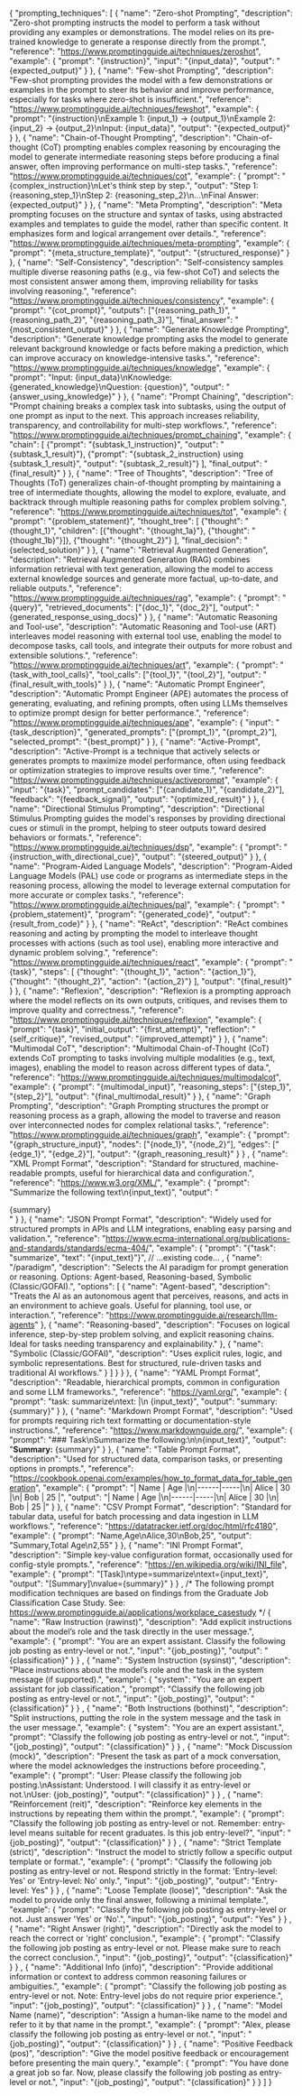{
  "prompting_techniques": [
    {
      "name": "Zero-shot Prompting",
      "description": "Zero-shot prompting instructs the model to perform a task without providing any examples or demonstrations. The model relies on its pre-trained knowledge to generate a response directly from the prompt.",
      "reference": "https://www.promptingguide.ai/techniques/zeroshot",
      "example": {
        "prompt": "{instruction}",
        "input": "{input_data}",
        "output": "{expected_output}"
      }
    },
    {
      "name": "Few-shot Prompting",
      "description": "Few-shot prompting provides the model with a few demonstrations or examples in the prompt to steer its behavior and improve performance, especially for tasks where zero-shot is insufficient.",
      "reference": "https://www.promptingguide.ai/techniques/fewshot",
      "example": {
        "prompt": "{instruction}\nExample 1: {input_1} -> {output_1}\nExample 2: {input_2} -> {output_2}\nInput: {input_data}",
        "output": "{expected_output}"
      }
    },
    {
      "name": "Chain-of-Thought Prompting",
      "description": "Chain-of-thought (CoT) prompting enables complex reasoning by encouraging the model to generate intermediate reasoning steps before producing a final answer, often improving performance on multi-step tasks.",
      "reference": "https://www.promptingguide.ai/techniques/cot",
      "example": {
        "prompt": "{complex_instruction}\nLet's think step by step.",
        "output": "Step 1: {reasoning_step_1}\nStep 2: {reasoning_step_2}\n...\nFinal Answer: {expected_output}"
      }
    },
    {
      "name": "Meta Prompting",
      "description": "Meta prompting focuses on the structure and syntax of tasks, using abstracted examples and templates to guide the model, rather than specific content. It emphasizes form and logical arrangement over details.",
      "reference": "https://www.promptingguide.ai/techniques/meta-prompting",
      "example": {
        "prompt": "{meta_structure_template}",
        "output": "{structured_response}"
      }
    },
    {
      "name": "Self-Consistency",
      "description": "Self-consistency samples multiple diverse reasoning paths (e.g., via few-shot CoT) and selects the most consistent answer among them, improving reliability for tasks involving reasoning.",
      "reference": "https://www.promptingguide.ai/techniques/consistency",
      "example": {
        "prompt": "{cot_prompt}",
        "outputs": ["{reasoning_path_1}", "{reasoning_path_2}", "{reasoning_path_3}"],
        "final_answer": "{most_consistent_output}"
      }
    },
    {
      "name": "Generate Knowledge Prompting",
      "description": "Generate knowledge prompting asks the model to generate relevant background knowledge or facts before making a prediction, which can improve accuracy on knowledge-intensive tasks.",
      "reference": "https://www.promptingguide.ai/techniques/knowledge",
      "example": {
        "prompt": "Input: {input_data}\nKnowledge: {generated_knowledge}\nQuestion: {question}",
        "output": "{answer_using_knowledge}"
      }
    },
    {
      "name": "Prompt Chaining",
      "description": "Prompt chaining breaks a complex task into subtasks, using the output of one prompt as input to the next. This approach increases reliability, transparency, and controllability for multi-step workflows.",
      "reference": "https://www.promptingguide.ai/techniques/prompt_chaining",
      "example": {
        "chain": [
          {"prompt": "{subtask_1_instruction}", "output": "{subtask_1_result}"},
          {"prompt": "{subtask_2_instruction} using {subtask_1_result}", "output": "{subtask_2_result}"}
        ],
        "final_output": "{final_result}"
      }
    },
    {
      "name": "Tree of Thoughts",
      "description": "Tree of Thoughts (ToT) generalizes chain-of-thought prompting by maintaining a tree of intermediate thoughts, allowing the model to explore, evaluate, and backtrack through multiple reasoning paths for complex problem solving.",
      "reference": "https://www.promptingguide.ai/techniques/tot",
      "example": {
        "prompt": "{problem_statement}",
        "thought_tree": [
          {"thought": "{thought_1}", "children": [{"thought": "{thought_1a}"}, {"thought": "{thought_1b}"}]},
          {"thought": "{thought_2}"}
        ],
        "final_decision": "{selected_solution}"
      }
    },
    {
      "name": "Retrieval Augmented Generation",
      "description": "Retrieval Augmented Generation (RAG) combines information retrieval with text generation, allowing the model to access external knowledge sources and generate more factual, up-to-date, and reliable outputs.",
      "reference": "https://www.promptingguide.ai/techniques/rag",
      "example": {
        "prompt": "{query}",
        "retrieved_documents": ["{doc_1}", "{doc_2}"],
        "output": "{generated_response_using_docs}"
      }
    },
    {
      "name": "Automatic Reasoning and Tool-use",
      "description": "Automatic Reasoning and Tool-use (ART) interleaves model reasoning with external tool use, enabling the model to decompose tasks, call tools, and integrate their outputs for more robust and extensible solutions.",
      "reference": "https://www.promptingguide.ai/techniques/art",
      "example": {
        "prompt": "{task_with_tool_calls}",
        "tool_calls": ["{tool_1}", "{tool_2}"],
        "output": "{final_result_with_tools}"
      }
    },
    {
      "name": "Automatic Prompt Engineer",
      "description": "Automatic Prompt Engineer (APE) automates the process of generating, evaluating, and refining prompts, often using LLMs themselves to optimize prompt design for better performance.",
      "reference": "https://www.promptingguide.ai/techniques/ape",
      "example": {
        "input": "{task_description}",
        "generated_prompts": ["{prompt_1}", "{prompt_2}"],
        "selected_prompt": "{best_prompt}"
      }
    },
    {
      "name": "Active-Prompt",
      "description": "Active-Prompt is a technique that actively selects or generates prompts to maximize model performance, often using feedback or optimization strategies to improve results over time.",
      "reference": "https://www.promptingguide.ai/techniques/activeprompt",
      "example": {
        "input": "{task}",
        "prompt_candidates": ["{candidate_1}", "{candidate_2}"],
        "feedback": "{feedback_signal}",
        "output": "{optimized_result}"
      }
    },
    {
      "name": "Directional Stimulus Prompting",
      "description": "Directional Stimulus Prompting guides the model's responses by providing directional cues or stimuli in the prompt, helping to steer outputs toward desired behaviors or formats.",
      "reference": "https://www.promptingguide.ai/techniques/dsp",
      "example": {
        "prompt": "{instruction_with_directional_cue}",
        "output": "{steered_output}"
      }
    },
    {
      "name": "Program-Aided Language Models",
      "description": "Program-Aided Language Models (PAL) use code or programs as intermediate steps in the reasoning process, allowing the model to leverage external computation for more accurate or complex tasks.",
      "reference": "https://www.promptingguide.ai/techniques/pal",
      "example": {
        "prompt": "{problem_statement}",
        "program": "{generated_code}",
        "output": "{result_from_code}"
      }
    },
    {
      "name": "ReAct",
      "description": "ReAct combines reasoning and acting by prompting the model to interleave thought processes with actions (such as tool use), enabling more interactive and dynamic problem solving.",
      "reference": "https://www.promptingguide.ai/techniques/react",
      "example": {
        "prompt": "{task}",
        "steps": [
          {"thought": "{thought_1}", "action": "{action_1}"},
          {"thought": "{thought_2}", "action": "{action_2}"}
        ],
        "output": "{final_result}"
      }
    },
    {
      "name": "Reflexion",
      "description": "Reflexion is a prompting approach where the model reflects on its own outputs, critiques, and revises them to improve quality and correctness.",
      "reference": "https://www.promptingguide.ai/techniques/reflexion",
      "example": {
        "prompt": "{task}",
        "initial_output": "{first_attempt}",
        "reflection": "{self_critique}",
        "revised_output": "{improved_attempt}"
      }
    },
    {
      "name": "Multimodal CoT",
      "description": "Multimodal Chain-of-Thought (CoT) extends CoT prompting to tasks involving multiple modalities (e.g., text, images), enabling the model to reason across different types of data.",
      "reference": "https://www.promptingguide.ai/techniques/multimodalcot",
      "example": {
        "prompt": "{multimodal_input}",
        "reasoning_steps": ["{step_1}", "{step_2}"],
        "output": "{final_multimodal_result}"
      }
    },
    {
      "name": "Graph Prompting",
      "description": "Graph Prompting structures the prompt or reasoning process as a graph, allowing the model to traverse and reason over interconnected nodes for complex relational tasks.",
      "reference": "https://www.promptingguide.ai/techniques/graph",
      "example": {
        "prompt": "{graph_structure_input}",
        "nodes": ["{node_1}", "{node_2}"],
        "edges": ["{edge_1}", "{edge_2}"],
        "output": "{graph_reasoning_result}"
      }
    }
    ,
    {
      "name": "XML Prompt Format",
      "description": "Standard for structured, machine-readable prompts, useful for hierarchical data and configuration.",
      "reference": "https://www.w3.org/XML/",
      "example": {
        "prompt": "<task>Summarize the following text</task>\n<text>{input_text}</text>",
        "output": "<summary>{summary}</summary>"
      }
    },
    {
      "name": "JSON Prompt Format",
      "description": "Widely used for structured prompts in APIs and LLM integrations, enabling easy parsing and validation.",
      "reference": "https://www.ecma-international.org/publications-and-standards/standards/ecma-404/",
      "example": {
        "prompt": "{\"task\": \"summarize\", \"text\": \"{input_text}\"}",
    // ...existing code...
    ,
    {
      "name": "/paradigm",
      "description": "Selects the AI paradigm for prompt generation or reasoning. Options: Agent-based, Reasoning-based, Symbolic (Classic/GOFAI).",
      "options": [
        {
          "name": "Agent-based",
          "description": "Treats the AI as an autonomous agent that perceives, reasons, and acts in an environment to achieve goals. Useful for planning, tool use, or interaction.",
          "reference": "https://www.promptingguide.ai/research/llm-agents"
        },
        {
          "name": "Reasoning-based",
          "description": "Focuses on logical inference, step-by-step problem solving, and explicit reasoning chains. Ideal for tasks needing transparency and explainability."
        },
        {
          "name": "Symbolic (Classic/GOFAI)",
          "description": "Uses explicit rules, logic, and symbolic representations. Best for structured, rule-driven tasks and traditional AI workflows."
        }
      ]
    }
      }
    },
    {
      "name": "YAML Prompt Format",
      "description": "Readable, hierarchical prompts, common in configuration and some LLM frameworks.",
      "reference": "https://yaml.org/",
      "example": {
        "prompt": "task: summarize\ntext: |\n  {input_text}",
        "output": "summary: {summary}"
      }
    },
    {
      "name": "Markdown Prompt Format",
      "description": "Used for prompts requiring rich text formatting or documentation-style instructions.",
      "reference": "https://www.markdownguide.org/",
      "example": {
        "prompt": "### Task\nSummarize the following:\n\n{input_text}",
        "output": "**Summary:** {summary}"
      }
    },
    {
      "name": "Table Prompt Format",
      "description": "Used for structured data, comparison tasks, or presenting options in prompts.",
      "reference": "https://cookbook.openai.com/examples/how_to_format_data_for_table_generation",
      "example": {
        "prompt": "| Name | Age |\n|------|-----|\n| Alice | 30 |\n| Bob | 25 |",
        "output": "| Name | Age |\n|------|-----|\n| Alice | 30 |\n| Bob | 25 |"
      }
    },
    {
      "name": "CSV Prompt Format",
      "description": "Standard for tabular data, useful for batch processing and data ingestion in LLM workflows.",
      "reference": "https://datatracker.ietf.org/doc/html/rfc4180",
      "example": {
        "prompt": "Name,Age\nAlice,30\nBob,25",
        "output": "Summary,Total Age\n2,55"
      }
    },
    {
      "name": "INI Prompt Format",
      "description": "Simple key-value configuration format, occasionally used for config-style prompts.",
      "reference": "https://en.wikipedia.org/wiki/INI_file",
      "example": {
        "prompt": "[Task]\ntype=summarize\ntext={input_text}",
        "output": "[Summary]\nvalue={summary}"
      }
    }
    ,
    /* The following prompt modification techniques are based on findings from the Graduate Job Classification Case Study. See: https://www.promptingguide.ai/applications/workplace_casestudy */
    { "name": "Raw Instruction (rawinst)",
      "description": "Add explicit instructions about the model’s role and the task directly in the user message.",
      "example": { "prompt": "You are an expert assistant. Classify the following job posting as entry-level or not.", "input": "{job_posting}", "output": "{classification}" }
    }
    ,
    { "name": "System Instruction (sysinst)",
      "description": "Place instructions about the model’s role and the task in the system message (if supported).",
      "example": { "system": "You are an expert assistant for job classification.", "prompt": "Classify the following job posting as entry-level or not.", "input": "{job_posting}", "output": "{classification}" }
    }
    ,
    { "name": "Both Instructions (bothinst)",
      "description": "Split instructions, putting the role in the system message and the task in the user message.",
      "example": { "system": "You are an expert assistant.", "prompt": "Classify the following job posting as entry-level or not.", "input": "{job_posting}", "output": "{classification}" }
    }
    ,
    { "name": "Mock Discussion (mock)",
      "description": "Present the task as part of a mock conversation, where the model acknowledges the instructions before proceeding.",
      "example": { "prompt": "User: Please classify the following job posting.\nAssistant: Understood. I will classify it as entry-level or not.\nUser: {job_posting}", "output": "{classification}" }
    }
    ,
    { "name": "Reinforcement (reit)",
      "description": "Reinforce key elements in the instructions by repeating them within the prompt.",
      "example": { "prompt": "Classify the following job posting as entry-level or not. Remember: entry-level means suitable for recent graduates. Is this job entry-level?", "input": "{job_posting}", "output": "{classification}" }
    }
    ,
    { "name": "Strict Template (strict)",
      "description": "Instruct the model to strictly follow a specific output template or format.",
      "example": { "prompt": "Classify the following job posting as entry-level or not. Respond strictly in the format: 'Entry-level: Yes' or 'Entry-level: No' only.", "input": "{job_posting}", "output": "Entry-level: Yes" }
    }
    ,
    { "name": "Loose Template (loose)",
      "description": "Ask the model to provide only the final answer, following a minimal template.",
      "example": { "prompt": "Classify the following job posting as entry-level or not. Just answer 'Yes' or 'No'.", "input": "{job_posting}", "output": "Yes" }
    }
    ,
    { "name": "Right Answer (right)",
      "description": "Directly ask the model to reach the correct or 'right' conclusion.",
      "example": { "prompt": "Classify the following job posting as entry-level or not. Please make sure to reach the correct conclusion.", "input": "{job_posting}", "output": "{classification}" }
    }
    ,
    { "name": "Additional Info (info)",
      "description": "Provide additional information or context to address common reasoning failures or ambiguities.",
      "example": { "prompt": "Classify the following job posting as entry-level or not. Note: Entry-level jobs do not require prior experience.", "input": "{job_posting}", "output": "{classification}" }
    }
    ,
    { "name": "Model Name (name)",
      "description": "Assign a human-like name to the model and refer to it by that name in the prompt.",
      "example": { "prompt": "Alex, please classify the following job posting as entry-level or not.", "input": "{job_posting}", "output": "{classification}" }
    }
    ,
    { "name": "Positive Feedback (pos)",
      "description": "Give the model positive feedback or encouragement before presenting the main query.",
      "example": { "prompt": "You have done a great job so far. Now, please classify the following job posting as entry-level or not.", "input": "{job_posting}", "output": "{classification}" }
    }
  ]
}
